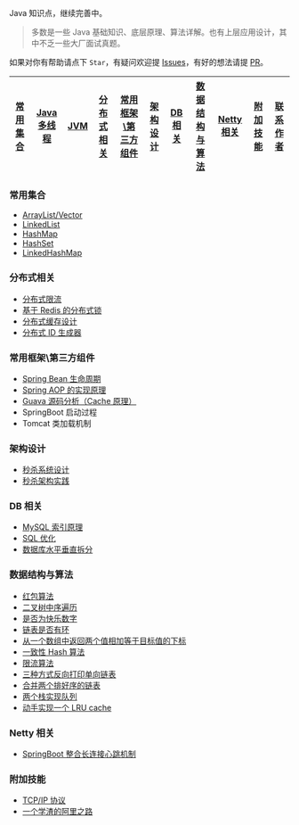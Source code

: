 Java 知识点，继续完善中。

> 多数是一些 Java 基础知识、底层原理、算法详解。也有上层应用设计，其中不乏一些大厂面试真题。


如果对你有帮助请点下 `Star`，有疑问欢迎提 [Issues](https://github.com/crossoverJie/Java-Interview/issues)，有好的想法请提 [PR](https://github.com/crossoverJie/Java-Interview/pulls)。


[常用集合](https://github.com/crossoverJie/Java-Interview/blob/master/README.md#%E5%B8%B8%E7%94%A8%E9%9B%86%E5%90%88) | [Java 多线程](https://github.com/crossoverJie/Java-Interview/blob/master/README.md#java-%E5%A4%9A%E7%BA%BF%E7%A8%8B) | [JVM](https://github.com/crossoverJie/Java-Interview/blob/master/README.md#jvm) | [分布式相关](https://github.com/crossoverJie/Java-Interview/blob/master/README.md#%E5%88%86%E5%B8%83%E5%BC%8F%E7%9B%B8%E5%85%B3) |[常用框架\第三方组件](https://github.com/crossoverJie/Java-Interview/blob/master/README.md#%E5%B8%B8%E7%94%A8%E6%A1%86%E6%9E%B6%E7%AC%AC%E4%B8%89%E6%96%B9%E7%BB%84%E4%BB%B6)|[架构设计](https://github.com/crossoverJie/Java-Interview/blob/master/README.md#%E6%9E%B6%E6%9E%84%E8%AE%BE%E8%AE%A1)|[DB 相关](https://github.com/crossoverJie/Java-Interview/blob/master/README.md#db-%E7%9B%B8%E5%85%B3)|[数据结构与算法](https://github.com/crossoverJie/Java-Interview/blob/master/README.md#%E6%95%B0%E6%8D%AE%E7%BB%93%E6%9E%84%E4%B8%8E%E7%AE%97%E6%B3%95)|[Netty 相关](https://github.com/crossoverJie/Java-Interview#netty-%E7%9B%B8%E5%85%B3)|[附加技能](https://github.com/crossoverJie/Java-Interview/blob/master/README.md#%E9%99%84%E5%8A%A0%E6%8A%80%E8%83%BD)|[联系作者](https://github.com/crossoverJie/Java-Interview#%E8%81%94%E7%B3%BB%E4%BD%9C%E8%80%85)
---- | --- | --- | ---| ---| ---| ---| ---| ---|---|---



### 常用集合
- [ArrayList/Vector](https://github.com/crossoverJie/Java-Interview/blob/master/MD/ArrayList.md)
- [LinkedList](https://github.com/crossoverJie/Java-Interview/blob/master/MD/LinkedList.md)
- [HashMap](https://github.com/crossoverJie/Java-Interview/blob/master/MD/HashMap.md)
- [HashSet](https://github.com/crossoverJie/Java-Interview/blob/master/MD/collection/HashSet.md)
- [LinkedHashMap](https://github.com/crossoverJie/Java-Interview/blob/master/MD/collection/LinkedHashMap.md)

### 分布式相关

- [分布式限流](http://crossoverjie.top/2018/04/28/sbc/sbc7-Distributed-Limit/)
- [基于 Redis 的分布式锁](http://crossoverjie.top/2018/03/29/distributed-lock/distributed-lock-redis/)
- [分布式缓存设计](https://github.com/crossoverJie/Java-Interview/blob/master/MD/Cache-design.md)
- [分布式 ID 生成器](https://github.com/crossoverJie/Java-Interview/blob/master/MD/ID-generator.md)

### 常用框架\第三方组件

- [Spring Bean 生命周期](https://github.com/crossoverJie/Java-Interview/blob/master/MD/spring/spring-bean-lifecycle.md)
- [Spring AOP 的实现原理](https://github.com/crossoverJie/Java-Interview/blob/master/MD/SpringAOP.md) 
- [Guava 源码分析（Cache 原理）](https://crossoverjie.top/2018/06/13/guava/guava-cache/)
- SpringBoot 启动过程
- Tomcat 类加载机制


### 架构设计
- [秒杀系统设计](https://github.com/crossoverJie/Java-Interview/blob/master/MD/Spike.md)
- [秒杀架构实践](http://crossoverjie.top/2018/05/07/ssm/SSM18-seconds-kill/)

### DB 相关

- [MySQL 索引原理](https://github.com/crossoverJie/Java-Interview/blob/master/MD/MySQL-Index.md)
- [SQL 优化](https://github.com/crossoverJie/Java-Interview/blob/master/MD/SQL-optimization.md)
- [数据库水平垂直拆分](https://github.com/crossoverJie/Java-Interview/blob/master/MD/DB-split.md)

### 数据结构与算法
- [红包算法](https://github.com/crossoverJie/Java-Interview/blob/master/src/main/java/com/crossoverjie/red/RedPacket.java)
- [二叉树中序遍历](https://github.com/crossoverJie/Java-Interview/blob/master/src/main/java/com/crossoverjie/algorithm/BinaryNode.java#L76-L101)
- [是否为快乐数字](https://github.com/crossoverJie/Java-Interview/blob/master/src/main/java/com/crossoverjie/algorithm/HappyNum.java#L38-L55)
- [链表是否有环](https://github.com/crossoverJie/Java-Interview/blob/master/src/main/java/com/crossoverjie/algorithm/LinkLoop.java#L32-L59)
- [从一个数组中返回两个值相加等于目标值的下标](https://github.com/crossoverJie/Java-Interview/blob/master/src/main/java/com/crossoverjie/algorithm/TwoSum.java#L38-L59)
- [一致性 Hash 算法](https://github.com/crossoverJie/Java-Interview/blob/master/MD/Consistent-Hash.md)
- [限流算法](https://github.com/crossoverJie/Java-Interview/blob/master/MD/Limiting.md)
- [三种方式反向打印单向链表](https://github.com/crossoverJie/Java-Interview/blob/master/src/main/java/com/crossoverjie/algorithm/ReverseNode.java)
- [合并两个排好序的链表](https://github.com/crossoverJie/Java-Interview/blob/master/src/main/java/com/crossoverjie/algorithm/MergeTwoSortedLists.java)
- [两个栈实现队列](https://github.com/crossoverJie/Java-Interview/blob/master/src/main/java/com/crossoverjie/algorithm/TwoStackQueue.java)
- [动手实现一个 LRU cache](http://crossoverjie.top/2018/04/07/algorithm/LRU-cache/)

### Netty 相关
- [SpringBoot 整合长连接心跳机制](https://crossoverjie.top/2018/05/24/netty/Netty(1)TCP-Heartbeat/)

### 附加技能

- [TCP/IP 协议](https://github.com/crossoverJie/Java-Interview/blob/master/MD/TCP-IP.md)
- [一个学渣的阿里之路](https://crossoverjie.top/2018/06/21/personal/Interview-experience/)
